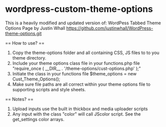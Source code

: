# wordpress-custom-theme-options

This is a heavily modified and updated version of:
WordPess Tabbed Theme Options Page by Justin Whall
https://github.com/justinwhall/WordPress-theme-options.git

== How to use? ==

1. Copy the theme-options folder and all containing CSS, JS files to to you theme directory.
2. Include your theme options class file in your functions.php file "require_once ( \_\_DIR\_\_ . '/theme-options/cust-options.php' );"
3. Initiate the class in your functions file $theme_options = new Cust_Theme_Options();
4. Make sure file paths are all correct within your theme options file to supporting scripts and style sheets.

== Notes? ==

1. Upload inputs use the built in thickbox and media uploader scripts
2. Any input with the class "color" will call JScolor script. See the get_settings color arrays.
